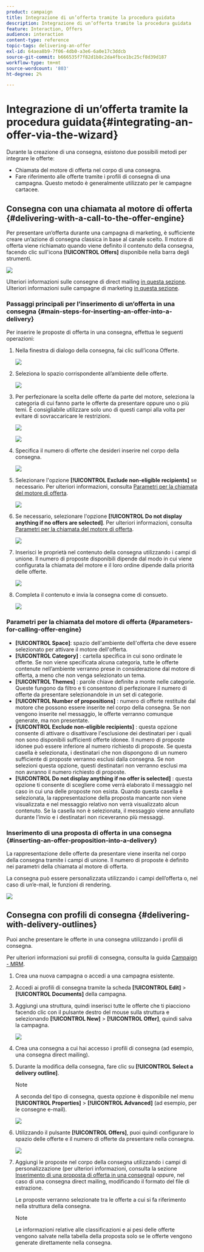 ```yaml
---
product: campaign
title: Integrazione di un’offerta tramite la procedura guidata
description: Integrazione di un’offerta tramite la procedura guidata
feature: Interaction, Offers
audience: interaction
content-type: reference
topic-tags: delivering-an-offer
exl-id: 64aea8b9-7f06-4db0-a3e6-6a0e17c3ddcb
source-git-commit: b666535f7f82d1b8c2da4fbce1bc25cf8d39d187
workflow-type: tm+mt
source-wordcount: '803'
ht-degree: 2%

---
```


# Integrazione di un’offerta tramite la procedura guidata{#integrating-an-offer-via-the-wizard}



Durante la creazione di una consegna, esistono due possibili metodi per integrare le offerte:

* Chiamata del motore di offerta nel corpo di una consegna.
* Fare riferimento alle offerte tramite i profili di consegna di una campagna. Questo metodo è generalmente utilizzato per le campagne cartacee.

## Consegna con una chiamata al motore di offerta {#delivering-with-a-call-to-the-offer-engine}

Per presentare un’offerta durante una campagna di marketing, è sufficiente creare un’azione di consegna classica in base al canale scelto. Il motore di offerta viene richiamato quando viene definito il contenuto della consegna, facendo clic sull&#39;icona **[!UICONTROL Offers]** disponibile nella barra degli strumenti.

![](assets/offer_delivery_009.png)

Ulteriori informazioni sulle consegne di direct mailing [in questa sezione](../../delivery/using/about-direct-mail-channel.md). Ulteriori informazioni sulle campagne di marketing [in questa sezione](../../campaign/using/setting-up-marketing-campaigns.md).

### Passaggi principali per l’inserimento di un’offerta in una consegna {#main-steps-for-inserting-an-offer-into-a-delivery}

Per inserire le proposte di offerta in una consegna, effettua le seguenti operazioni:

1. Nella finestra di dialogo della consegna, fai clic sull’icona Offerte.

   ![](assets/offer_delivery_001.png)

1. Seleziona lo spazio corrispondente all’ambiente delle offerte.

   ![](assets/offer_delivery_002.png)

1. Per perfezionare la scelta delle offerte da parte del motore, seleziona la categoria di cui fanno parte le offerte da presentare oppure uno o più temi. È consigliabile utilizzare solo uno di questi campi alla volta per evitare di sovraccaricare le restrizioni.

   ![](assets/offer_delivery_003.png)

   ![](assets/offer_delivery_004.png)

1. Specifica il numero di offerte che desideri inserire nel corpo della consegna.

   ![](assets/offer_delivery_005.png)

1. Selezionare l&#39;opzione **[!UICONTROL Exclude non-eligible recipients]** se necessario. Per ulteriori informazioni, consulta [Parametri per la chiamata del motore di offerta](#parameters-for-calling-offer-engine).

   ![](assets/offer_delivery_006.png)

1. Se necessario, selezionare l&#39;opzione **[!UICONTROL Do not display anything if no offers are selected]**. Per ulteriori informazioni, consulta [Parametri per la chiamata del motore di offerta](#parameters-for-calling-offer-engine).

   ![](assets/offer_delivery_007.png)

1. Inserisci le proprietà nel contenuto della consegna utilizzando i campi di unione. Il numero di proposte disponibili dipende dal modo in cui viene configurata la chiamata del motore e il loro ordine dipende dalla priorità delle offerte.

   ![](assets/offer_delivery_008.png)

1. Completa il contenuto e invia la consegna come di consueto.

   ![](assets/offer_delivery_010.png)

### Parametri per la chiamata del motore di offerta {#parameters-for-calling-offer-engine}

* **[!UICONTROL Space]**: spazio dell&#39;ambiente dell&#39;offerta che deve essere selezionato per attivare il motore dell&#39;offerta.
* **[!UICONTROL Category]** : cartella specifica in cui sono ordinate le offerte. Se non viene specificata alcuna categoria, tutte le offerte contenute nell’ambiente verranno prese in considerazione dal motore di offerta, a meno che non venga selezionato un tema.
* **[!UICONTROL Themes]** : parole chiave definite a monte nelle categorie. Queste fungono da filtro e ti consentono di perfezionare il numero di offerte da presentare selezionandole in un set di categorie.
* **[!UICONTROL Number of propositions]** : numero di offerte restituite dal motore che possono essere inserite nel corpo della consegna. Se non vengono inserite nel messaggio, le offerte verranno comunque generate, ma non presentate.
* **[!UICONTROL Exclude non-eligible recipients]** : questa opzione consente di attivare o disattivare l&#39;esclusione dei destinatari per i quali non sono disponibili sufficienti offerte idonee. Il numero di proposte idonee può essere inferiore al numero richiesto di proposte. Se questa casella è selezionata, i destinatari che non dispongono di un numero sufficiente di proposte verranno esclusi dalla consegna. Se non selezioni questa opzione, questi destinatari non verranno esclusi ma non avranno il numero richiesto di proposte.
* **[!UICONTROL Do not display anything if no offer is selected]** : questa opzione ti consente di scegliere come verrà elaborato il messaggio nel caso in cui una delle proposte non esista. Quando questa casella è selezionata, la rappresentazione della proposta mancante non viene visualizzata e nel messaggio relativo non verrà visualizzato alcun contenuto. Se la casella non è selezionata, il messaggio viene annullato durante l’invio e i destinatari non riceveranno più messaggi.

### Inserimento di una proposta di offerta in una consegna {#inserting-an-offer-proposition-into-a-delivery}

La rappresentazione delle offerte da presentare viene inserita nel corpo della consegna tramite i campi di unione. Il numero di proposte è definito nei parametri della chiamata al motore di offerta.

La consegna può essere personalizzata utilizzando i campi dell’offerta o, nel caso di un’e-mail, le funzioni di rendering.

![](assets/offer_delivery_011.png)

## Consegna con profili di consegna {#delivering-with-delivery-outlines}

Puoi anche presentare le offerte in una consegna utilizzando i profili di consegna.

Per ulteriori informazioni sui profili di consegna, consulta la guida [Campaign - MRM](../../campaign/using/marketing-campaign-deliveries.md#associating-and-structuring-resources-linked-via-a-delivery-outline).

1. Crea una nuova campagna o accedi a una campagna esistente.
1. Accedi ai profili di consegna tramite la scheda **[!UICONTROL Edit]** > **[!UICONTROL Documents]** della campagna.
1. Aggiungi una struttura, quindi inserisci tutte le offerte che ti piacciono facendo clic con il pulsante destro del mouse sulla struttura e selezionando **[!UICONTROL New]** > **[!UICONTROL Offer]**, quindi salva la campagna.

   ![](assets/int_compo_offre1.png)

1. Crea una consegna a cui hai accesso i profili di consegna (ad esempio, una consegna direct mailing).
1. Durante la modifica della consegna, fare clic su **[!UICONTROL Select a delivery outline]**.

   >[!NOTE]
   >
   >A seconda del tipo di consegna, questa opzione è disponibile nel menu **[!UICONTROL Properties]** > **[!UICONTROL Advanced]** (ad esempio, per le consegne e-mail).

   ![](assets/int_compo_offre2.png)

1. Utilizzando il pulsante **[!UICONTROL Offers]**, puoi quindi configurare lo spazio delle offerte e il numero di offerte da presentare nella consegna.

   ![](assets/int_compo_offre3.png)

1. Aggiungi le proposte nel corpo della consegna utilizzando i campi di personalizzazione (per ulteriori informazioni, consulta la sezione [Inserimento di una proposta di offerta in una consegna](#inserting-an-offer-proposition-into-a-delivery)) oppure, nel caso di una consegna direct mailing, modificando il formato del file di estrazione.

   Le proposte verranno selezionate tra le offerte a cui si fa riferimento nella struttura della consegna.

   >[!NOTE]
   >
   >Le informazioni relative alle classificazioni e ai pesi delle offerte vengono salvate nella tabella della proposta solo se le offerte vengono generate direttamente nella consegna.
